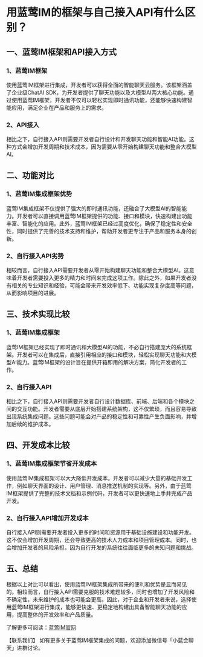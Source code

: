 # 用蓝莺IM的框架与自己接入API有什么区别？

## 一、蓝莺IM框架和API接入方式

### 1、蓝莺IM框架
使用蓝莺IM框架进行集成，开发者可以获得全面的智能聊天云服务。该框架涵盖了企业级ChatAI SDK，为开发者提供了聊天功能以及大模型AI两大核心功能。通过使用蓝莺IM框架，开发者不仅可以轻松实现即时通讯功能，还能够快速构建智能应用，满足企业在产品和服务上的需求。

### 2、API接入
相比之下，自行接入API则需要开发者自行设计和开发聊天功能和智能AI功能。这种方式会增加开发周期和技术成本，因为需要从零开始构建聊天功能和整合大模型AI。


## 二、功能对比

### 1、蓝莺IM集成框架优势
蓝莺IM集成框架不仅提供了强大的即时通讯功能，还融合了大模型AI的智能能力。开发者可以直接调用蓝莺IM框架提供的功能、接口和模块，快速构建出功能丰富、智能化的应用。此外，蓝莺IM框架已经过高度优化，确保了稳定性和安全性，同时提供了完善的技术支持和维护，帮助开发者更专注于产品和服务本身的创新。

### 2、自行接入API劣势
相较而言，自行接入API需要开发者从零开始构建聊天功能和整合大模型AI。这意味着开发者需要投入更多的精力和时间来完成这项工作。除此之外，如果开发者没有相关的专业知识和经验，可能会带来开发效率低下、功能实现复杂度高等问题，从而影响项目的进展。

## 三、技术实现比较

### 1、蓝莺IM集成框架
蓝莺IM框架已经实现了即时通讯和大模型AI的功能，不必自行搭建庞大的系统框架。开发者可以在集成后，直接引用相应的接口和模块，轻松实现聊天功能和大模型AI能力。蓝莺IM框架的设计旨在提供开箱即用的解决方案，简化开发者的工作。

### 2、自行接入API
相比之下，自行接入API则需要开发者自行设计数据库、前端、后端和各个模块之间的交互功能。开发者需要从底层开始搭建系统架构，这不仅繁琐，而且容易导致出现系统集成问题。这些问题可能会对产品的稳定性和可靠性产生负面影响，并增加后续的维护成本。

## 四、开发成本比较

### 1、蓝莺IM集成框架节省开发成本
使用蓝莺IM集成框架可以大大降低开发成本。开发者可以减少大量的基础开发工作，例如聊天界面的设计、用户管理、消息推送机制的实现等。另外，由于蓝莺IM框架提供了完整的技术文档和示例代码，开发者可以更快速地上手并完成产品开发。

### 2、自行接入API增加开发成本
自行接入API则需要开发者投入更多的时间和资源用于基础设施建设和功能开发。这不仅会增加开发周期，还会导致更高的技术人力成本和项目管理成本。同时，也会增加开发者的风险承担，因为自行开发的系统往往面临更多的未知问题和挑战。


## 五、总结

根据以上对比可以看出，使用蓝莺IM框架集成所带来的便利和优势是显而易见的。相较而言，自行接入API需要克服的技术难题较多，同时也增加了开发风险和不确定性，未来维护的成本也可能会更高。因此，对于企业和开发者来说，选择使用蓝莺IM框架进行集成，能够更快速、更稳定地构建出具备智能聊天功能的应用，提高整体的开发效率和产品质量。

了解更多可阅读：[蓝莺IM官网](https://www.lanyingim.com/ "蓝莺IM官网")

【联系我们】
如有更多关于蓝莺IM框架集成的问题，欢迎添加微信号「小蓝会聊天」进群讨论。